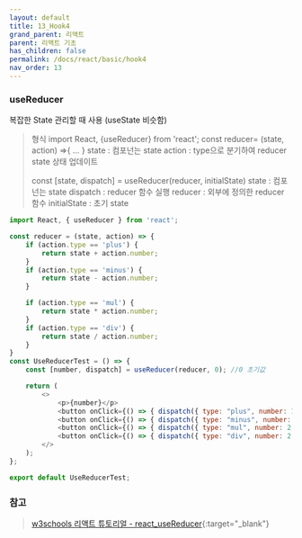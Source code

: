 ```yaml
---
layout: default
title: 13_Hook4
grand_parent: 리액트
parent: 리액트 기초
has_children: false
permalink: /docs/react/basic/hook4
nav_order: 13
---
```



### **useReducer**
복잡한 State 관리할 때 사용 (useState 비슷함)

> 형식
> import React, {useReducer} from 'react';
> const reducer= (state, action) =>{ ... }
> state : 컴포넌는 state
> action : type으로 분기하여 reducer state 상태 업데이트
>
> const [state, dispatch] = useReducer(reducer, initialState)
> state : 컴포넌는 state
> dispatch : reducer 함수 실행
> reducer : 외부에 정의한 reducer 함수
> initialState : 초기 state


```js
import React, { useReducer } from 'react';

const reducer = (state, action) => {
    if (action.type == 'plus') {
        return state + action.number;
    }
    if (action.type == 'minus') {
        return state - action.number;
    }

    if (action.type == 'mul') {
        return state * action.number;
    }
    if (action.type == 'div') {
        return state / action.number;
    }
}
const UseReducerTest = () => {
    const [number, dispatch] = useReducer(reducer, 0); //0 초기값

    return (
        <>
            <p>{number}</p>
            <button onClick={() => { dispatch({ type: "plus", number: 1 }) }}>+1</button>
            <button onClick={() => { dispatch({ type: "minus", number: 1 }) }}>-1</button>
            <button onClick={() => { dispatch({ type: "mul", number: 2 }) }}>*2</button>
            <button onClick={() => { dispatch({ type: "div", number: 2 }) }}>/2</button>
        </>
    );
};

export default UseReducerTest;
```


### **참고**
> [w3schools 리액트 튜토리얼 - react_useReducer](https://www.w3schools.com/REACT/react_usereducer.asp){:target="_blank"}